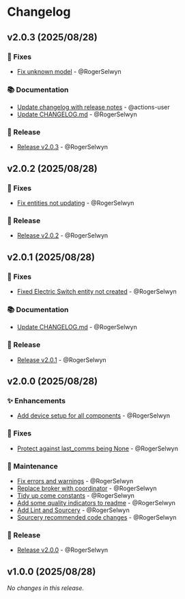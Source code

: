 # Changelog

## v2.0.3 (2025/08/28)
### 🐛 Fixes
- [Fix unknown model](https://github.com/RogerSelwyn/GeniusHub/commit/a38b86aaf28a584e220628dc218bfcf251fddb61) - @RogerSelwyn

### 📚 Documentation
- [Update changelog with release notes](https://github.com/RogerSelwyn/GeniusHub/commit/c931d46952e1aeda828c2307577632d2c98b56c7) - @actions-user
- [Update CHANGELOG.md](https://github.com/RogerSelwyn/GeniusHub/commit/9e64c34300ded7c9bade3951661e2973cb3bbe56) - @RogerSelwyn

### 🔖 Release
- [Release v2.0.3](https://github.com/RogerSelwyn/GeniusHub/commit/79fae9e5fabe6051d4405221025a72905613e776) - @RogerSelwyn




## v2.0.2 (2025/08/28)
### 🐛 Fixes
- [Fix entities not updating](https://github.com/RogerSelwyn/GeniusHub/commit/cca11aa56b189b6ba0fe47d2894be7ecad158858) - @RogerSelwyn

### 🔖 Release
- [Release v2.0.2](https://github.com/RogerSelwyn/GeniusHub/commit/73a823e8ff14c8a3649feadfdc8b2d3fd21464be) - @RogerSelwyn


## v2.0.1 (2025/08/28)
### 🐛 Fixes
- [Fixed Electric Switch entity not created](https://github.com/RogerSelwyn/GeniusHub/commit/ba19ffcb4b622681716ca6b72f52e15a1ac65393) - @RogerSelwyn

### 📚 Documentation
- [Update CHANGELOG.md](https://github.com/RogerSelwyn/GeniusHub/commit/5673e734e02c9d83234522980c2fe702616a9f29) - @RogerSelwyn

### 🔖 Release
- [Release v2.0.1](https://github.com/RogerSelwyn/GeniusHub/commit/f2238a7e9a61dc53ae4ac4aebeb285516964b70a) - @RogerSelwyn




## v2.0.0 (2025/08/28)
### ✨ Enhancements
- [Add device setup for all components](https://github.com/RogerSelwyn/GeniusHub/commit/6a51e25a9a90dcdbbee35dfe5b6a7fbb498ff79c) - @RogerSelwyn

### 🐛 Fixes
- [Protect against last_comms being None](https://github.com/RogerSelwyn/GeniusHub/commit/6344d2e4a82b531849d8d030e5092303fed6e1ad) - @RogerSelwyn

### 🧰 Maintenance
- [Fix errors and warnings](https://github.com/RogerSelwyn/GeniusHub/commit/4fa3c5cdb428c5a72d58b0013d658397df3bb7ba) - @RogerSelwyn
- [Replace broker with coordinator](https://github.com/RogerSelwyn/GeniusHub/commit/67c44b47b6d6b94449ccc4344523d7d1dabf5e8a) - @RogerSelwyn
- [Tidy up come constants](https://github.com/RogerSelwyn/GeniusHub/commit/0feadf8036796b934187d532a2e7fe1a47a312ec) - @RogerSelwyn
- [Add some quality indicators to readme](https://github.com/RogerSelwyn/GeniusHub/commit/6146bf61e5da880edd1fd21fc49d8789a79be6de) - @RogerSelwyn
- [Add Lint and Sourcery](https://github.com/RogerSelwyn/GeniusHub/commit/c99e156c773a8ded8e9828d703118ccfe28c4d22) - @RogerSelwyn
- [Sourcery recommended code changes](https://github.com/RogerSelwyn/GeniusHub/commit/7aea7f1077efc69b48067355718841f19ff26d53) - @RogerSelwyn

### 🔖 Release
- [Release v2.0.0](https://github.com/RogerSelwyn/GeniusHub/commit/36c6720b8f197a6f01d348d9d4b9a2218c3b524c) - @RogerSelwyn


## v1.0.0 (2025/08/28)
_No changes in this release._


